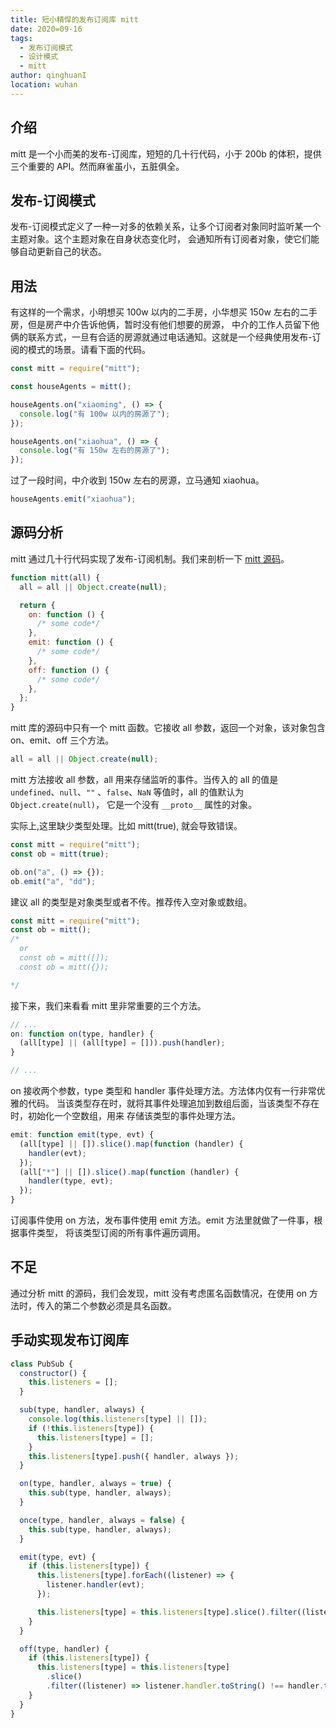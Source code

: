 ```yaml
---
title: 短小精悍的发布订阅库 mitt
date: 2020=09-16
tags:
  - 发布订阅模式
  - 设计模式
  - mitt
author: qinghuanI
location: wuhan
---
```


## 介绍

mitt 是一个小而美的发布-订阅库，短短的几十行代码，小于 200b 的体积，提供三个重要的 API。然而麻雀虽小，五脏俱全。

## 发布-订阅模式

发布-订阅模式定义了一种一对多的依赖关系，让多个订阅者对象同时监听某一个主题对象。这个主题对象在自身状态变化时，
会通知所有订阅者对象，使它们能够自动更新自己的状态。

## 用法

有这样的一个需求，小明想买 100w 以内的二手房，小华想买 150w 左右的二手房，但是房产中介告诉他俩，暂时没有他们想要的房源，
中介的工作人员留下他俩的联系方式，一旦有合适的房源就通过电话通知。这就是一个经典使用发布-订阅的模式的场景。请看下面的代码。

```js
const mitt = require("mitt");

const houseAgents = mitt();

houseAgents.on("xiaoming", () => {
  console.log("有 100w 以内的房源了");
});

houseAgents.on("xiaohua", () => {
  console.log("有 150w 左右的房源了");
});
```

过了一段时间，中介收到 150w 左右的房源，立马通知 xiaohua。

```js
houseAgents.emit("xiaohua");
```

## 源码分析

mitt 通过几十行代码实现了发布-订阅机制。我们来剖析一下 [mitt 源码](https://github.com/developit/mitt/blob/master/src/index.js)。

```js
function mitt(all) {
  all = all || Object.create(null);

  return {
    on: function () {
      /* some code*/
    },
    emit: function () {
      /* some code*/
    },
    off: function () {
      /* some code*/
    },
  };
}
```

mitt 库的源码中只有一个 mitt 函数。它接收 all 参数，返回一个对象，该对象包含 on、emit、off 三个方法。

```js
all = all || Object.create(null);
```

mitt 方法接收 all 参数，all 用来存储监听的事件。当传入的 all 的值是 `undefined`、`null`、`""`
、`false`、`NaN` 等值时，all 的值默认为 `Object.create(null)`， 它是一个没有 `__proto__` 属性的对象。

实际上,这里缺少类型处理。比如 mitt(true), 就会导致错误。

```js
const mitt = require("mitt");
const ob = mitt(true);

ob.on("a", () => {});
ob.emit("a", "dd");
```

建议 all 的类型是对象类型或者不传。推荐传入空对象或数组。

```js
const mitt = require("mitt");
const ob = mitt();
/* 
  or
  const ob = mitt([]);
  const ob = mitt({});

*/
```

接下来，我们来看看 mitt 里非常重要的三个方法。

```js
// ...
on: function on(type, handler) {
  (all[type] || (all[type] = [])).push(handler);
}

// ...
```

on 接收两个参数，type 类型和 handler 事件处理方法。方法体内仅有一行非常优雅的代码。
当该类型存在时，就将其事件处理追加到数组后面，当该类型不存在时，初始化一个空数组，用来
存储该类型的事件处理方法。

```js
emit: function emit(type, evt) {
  (all[type] || []).slice().map(function (handler) {
    handler(evt);
  });
  (all["*"] || []).slice().map(function (handler) {
    handler(type, evt);
  });
}
```

订阅事件使用 on 方法，发布事件使用 emit 方法。emit 方法里就做了一件事，根据事件类型，
将该类型订阅的所有事件遍历调用。

## 不足

通过分析 mitt 的源码，我们会发现，mitt 没有考虑匿名函数情况，在使用 on 方法时，传入的第二个参数必须是具名函数。

## 手动实现发布订阅库

```js
class PubSub {
  constructor() {
    this.listeners = [];
  }

  sub(type, handler, always) {
    console.log(this.listeners[type] || []);
    if (!this.listeners[type]) {
      this.listeners[type] = [];
    }
    this.listeners[type].push({ handler, always });
  }

  on(type, handler, always = true) {
    this.sub(type, handler, always);
  }

  once(type, handler, always = false) {
    this.sub(type, handler, always);
  }

  emit(type, evt) {
    if (this.listeners[type]) {
      this.listeners[type].forEach((listener) => {
        listener.handler(evt);
      });

      this.listeners[type] = this.listeners[type].slice().filter((listener) => Boolean(listener.always));
    }
  }

  off(type, handler) {
    if (this.listeners[type]) {
      this.listeners[type] = this.listeners[type]
        .slice()
        .filter((listener) => listener.handler.toString() !== handler.toString());
    }
  }
}
```

